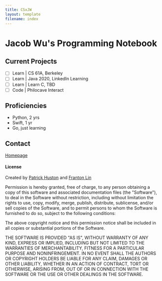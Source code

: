 ```yaml
---
title: CSxJW
layout: template
filename: index
--- 
```


# Jacob Wu's Programming Notebook

## Current Projects
- [ ]  Learn \| CS 61A, Berkeley
- [ ]  Learn \| Java 2020, LinkedIn Learning
- [ ] Learn \| Learn C, TBD
- [ ] Code \| Philocave Interact

## Proficiencies
* Python, 2 yrs
* Swift, 1 yr
* Go, just learning

## Contact
[Homepage](jacobwu.org)

#### License
Created by [Patrick Huston](http://www.patrickhuston.com/) and [Franton Lin](frantonlin.com)

Permission is hereby granted, free of charge, to any person obtaining a copy of this software and associated documentation files (the "Software"), to deal in the Software without restriction, including without limitation the rights to use, copy, modify, merge, publish, distribute, sublicense, and/or sell copies of the Software, and to permit persons to whom the Software is furnished to do so, subject to the following conditions:

The above copyright notice and this permission notice shall be included in all copies or substantial portions of the Software.

THE SOFTWARE IS PROVIDED "AS IS", WITHOUT WARRANTY OF ANY KIND, EXPRESS OR IMPLIED, INCLUDING BUT NOT LIMITED TO THE WARRANTIES OF MERCHANTABILITY, FITNESS FOR A PARTICULAR PURPOSE AND NONINFRINGEMENT. IN NO EVENT SHALL THE AUTHORS OR COPYRIGHT HOLDERS BE LIABLE FOR ANY CLAIM, DAMAGES OR OTHER LIABILITY, WHETHER IN AN ACTION OF CONTRACT, TORT OR OTHERWISE, ARISING FROM, OUT OF OR IN CONNECTION WITH THE SOFTWARE OR THE USE OR OTHER DEALINGS IN THE SOFTWARE.
